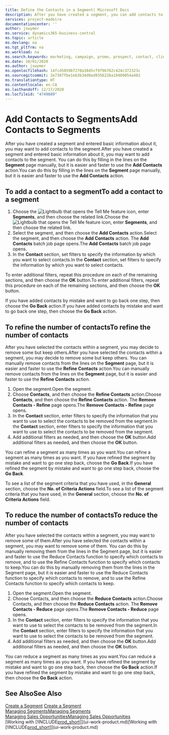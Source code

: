 ```yaml
---
title: Define the Contacts in a Segment| Microsoft Docs
description: After you have created a segment, you can add contacts to the segment, for example, as part of a marketing campaign targeting particular customers or clients.
services: project-madeira
documentationcenter: ''
author: jswymer
ms.service: dynamics365-business-central
ms.topic: article
ms.devlang: na
ms.tgt_pltfrm: na
ms.workload: na
ms.search.keywords: marketing, campaign, promo, prospect, contact, client, customer
ms.date: 10/01/2020
ms.author: jswymer
ms.openlocfilehash: 14fcd5059bf270a3845cf9f96762c424c372323c
ms.sourcegitcommit: 2e7307fbe1eb3b34d0ad9356226a19409054a402
ms.translationtype: HT
ms.contentlocale: en-CA
ms.lasthandoff: 12/17/2020
ms.locfileid: "4749889"
---
```

# <a name="add-contacts-to-segments"></a><span data-ttu-id="8dc60-103">Add Contacts to Segments</span><span class="sxs-lookup"><span data-stu-id="8dc60-103">Add Contacts to Segments</span></span>
<span data-ttu-id="8dc60-104">After you have created a segment and entered basic information about it, you may want to add contacts to the segment.</span><span class="sxs-lookup"><span data-stu-id="8dc60-104">After you have created a segment and entered basic information about it, you may want to add contacts to the segment.</span></span> <span data-ttu-id="8dc60-105">You can do this by filling in the lines on the **Segment** page manually, but it is easier and faster to use the **Add Contacts** action.</span><span class="sxs-lookup"><span data-stu-id="8dc60-105">You can do this by filling in the lines on the **Segment** page manually, but it is easier and faster to use the **Add Contacts** action.</span></span>

## <a name="to-add-a-contact-to-a-segment"></a><span data-ttu-id="8dc60-106">To add a contact to a segment</span><span class="sxs-lookup"><span data-stu-id="8dc60-106">To add a contact to a segment</span></span>
1. <span data-ttu-id="8dc60-107">Choose the ![Lightbulb that opens the Tell Me feature](media/ui-search/search_small.png "Tell me what you want to do") icon, enter **Segments**, and then choose the related link.</span><span class="sxs-lookup"><span data-stu-id="8dc60-107">Choose the ![Lightbulb that opens the Tell Me feature](media/ui-search/search_small.png "Tell me what you want to do") icon, enter **Segments**, and then choose the related link.</span></span>  
2. <span data-ttu-id="8dc60-108">Select the segment, and then choose the **Add Contacts** action.</span><span class="sxs-lookup"><span data-stu-id="8dc60-108">Select the segment, and then choose the **Add Contacts** action.</span></span> <span data-ttu-id="8dc60-109">The **Add Contacts** batch job page opens.</span><span class="sxs-lookup"><span data-stu-id="8dc60-109">The **Add Contacts** batch job page opens.</span></span>
3. <span data-ttu-id="8dc60-110">In the **Contact** section, set filters to specify the information by which you want to select contacts.</span><span class="sxs-lookup"><span data-stu-id="8dc60-110">In the **Contact** section, set filters to specify the information by which you want to select contacts.</span></span>

<span data-ttu-id="8dc60-111">To enter additional filters, repeat this procedure on each of the remaining sections, and then choose the **OK** button.</span><span class="sxs-lookup"><span data-stu-id="8dc60-111">To enter additional filters, repeat this procedure on each of the remaining sections, and then choose the **OK** button.</span></span>

<span data-ttu-id="8dc60-112">If you have added contacts by mistake and want to go back one step, then choose the **Go Back** action.</span><span class="sxs-lookup"><span data-stu-id="8dc60-112">If you have added contacts by mistake and want to go back one step, then choose the **Go Back** action.</span></span>

## <a name="to-refine-the-number-of-contacts"></a><span data-ttu-id="8dc60-113">To refine the number of contacts</span><span class="sxs-lookup"><span data-stu-id="8dc60-113">To refine the number of contacts</span></span>
<span data-ttu-id="8dc60-114">After you have selected the contacts within a segment, you may decide to remove some but keep others.</span><span class="sxs-lookup"><span data-stu-id="8dc60-114">After you have selected the contacts within a segment, you may decide to remove some but keep others.</span></span> <span data-ttu-id="8dc60-115">You can manually remove contacts from the lines on the **Segment** page, but it is easier and faster to use the **Refine Contacts** action.</span><span class="sxs-lookup"><span data-stu-id="8dc60-115">You can manually remove contacts from the lines on the **Segment** page, but it is easier and faster to use the **Refine Contacts** action.</span></span>

1. <span data-ttu-id="8dc60-116">Open the segment.</span><span class="sxs-lookup"><span data-stu-id="8dc60-116">Open the segment.</span></span>
2. <span data-ttu-id="8dc60-117">Choose **Contacts**, and then choose the **Refine Contacts** action.</span><span class="sxs-lookup"><span data-stu-id="8dc60-117">Choose **Contacts**, and then choose the **Refine Contacts** action.</span></span> <span data-ttu-id="8dc60-118">The **Remove Contacts - Refine** page opens.</span><span class="sxs-lookup"><span data-stu-id="8dc60-118">The **Remove Contacts - Refine** page opens.</span></span>
3. <span data-ttu-id="8dc60-119">In the **Contact** section, enter filters to specify the information that you want to use to select the contacts to be removed from the segment.</span><span class="sxs-lookup"><span data-stu-id="8dc60-119">In the **Contact** section, enter filters to specify the information that you want to use to select the contacts to be removed from the segment.</span></span>
4. <span data-ttu-id="8dc60-120">Add additional filters as needed, and then choose the **OK** button.</span><span class="sxs-lookup"><span data-stu-id="8dc60-120">Add additional filters as needed, and then choose the **OK** button.</span></span>

<span data-ttu-id="8dc60-121">You can refine a segment as many times as you want.</span><span class="sxs-lookup"><span data-stu-id="8dc60-121">You can refine a segment as many times as you want.</span></span> <span data-ttu-id="8dc60-122">If you have refined the segment by mistake and want to go one step back, choose the **Go Back**.</span><span class="sxs-lookup"><span data-stu-id="8dc60-122">If you have refined the segment by mistake and want to go one step back, choose the **Go Back**.</span></span>

<span data-ttu-id="8dc60-123">To see a list of the segment criteria that you have used, in the **General** section, choose the **No. of Criteria Actions** field.</span><span class="sxs-lookup"><span data-stu-id="8dc60-123">To see a list of the segment criteria that you have used, in the **General** section, choose the **No. of Criteria Actions** field.</span></span>

## <a name="to-reduce-the-number-of-contacts"></a><span data-ttu-id="8dc60-124">To reduce the number of contacts</span><span class="sxs-lookup"><span data-stu-id="8dc60-124">To reduce the number of contacts</span></span>
<span data-ttu-id="8dc60-125">After you have selected the contacts within a segment, you may want to remove some of them.</span><span class="sxs-lookup"><span data-stu-id="8dc60-125">After you have selected the contacts within a segment, you may want to remove some of them.</span></span> <span data-ttu-id="8dc60-126">You can do this by manually removing them from the lines in the Segment page, but it is easier and faster to use the Reduce Contacts function to specify which contacts to remove, and to use the Refine Contacts function to specify which contacts to keep.</span><span class="sxs-lookup"><span data-stu-id="8dc60-126">You can do this by manually removing them from the lines in the Segment page, but it is easier and faster to use the Reduce Contacts function to specify which contacts to remove, and to use the Refine Contacts function to specify which contacts to keep.</span></span>

1. <span data-ttu-id="8dc60-127">Open the segment.</span><span class="sxs-lookup"><span data-stu-id="8dc60-127">Open the segment.</span></span>
2. <span data-ttu-id="8dc60-128">Choose Contacts, and then choose the **Reduce Contacts** action.</span><span class="sxs-lookup"><span data-stu-id="8dc60-128">Choose Contacts, and then choose the **Reduce Contacts** action.</span></span> <span data-ttu-id="8dc60-129">The **Remove Contacts - Reduce** page opens.</span><span class="sxs-lookup"><span data-stu-id="8dc60-129">The **Remove Contacts - Reduce** page opens.</span></span>
3. <span data-ttu-id="8dc60-130">In the **Contact** section, enter filters to specify the information that you want to use to select the contacts to be removed from the segment.</span><span class="sxs-lookup"><span data-stu-id="8dc60-130">In the **Contact** section, enter filters to specify the information that you want to use to select the contacts to be removed from the segment.</span></span>
4. <span data-ttu-id="8dc60-131">Add additional filters as needed, and then choose the **OK** button.</span><span class="sxs-lookup"><span data-stu-id="8dc60-131">Add additional filters as needed, and then choose the **OK** button.</span></span>

<span data-ttu-id="8dc60-132">You can reduce a segment as many times as you want.</span><span class="sxs-lookup"><span data-stu-id="8dc60-132">You can reduce a segment as many times as you want.</span></span> <span data-ttu-id="8dc60-133">If you have refined the segment by mistake and want to go one step back, then choose the **Go Back** action.</span><span class="sxs-lookup"><span data-stu-id="8dc60-133">If you have refined the segment by mistake and want to go one step back, then choose the **Go Back** action.</span></span>

## <a name="see-also"></a><span data-ttu-id="8dc60-134">See Also</span><span class="sxs-lookup"><span data-stu-id="8dc60-134">See Also</span></span>
<span data-ttu-id="8dc60-135">[Create a Segment](marketing-how-create-segment.md) </span><span class="sxs-lookup"><span data-stu-id="8dc60-135">[Create a Segment](marketing-how-create-segment.md) </span></span>  
[<span data-ttu-id="8dc60-136">Managing Segments</span><span class="sxs-lookup"><span data-stu-id="8dc60-136">Managing Segments</span></span>](marketing-segments.md)  
[<span data-ttu-id="8dc60-137">Managing Sales Opportunities</span><span class="sxs-lookup"><span data-stu-id="8dc60-137">Managing Sales Opportunities</span></span>](marketing-manage-sales-opportunities.md)  
<span data-ttu-id="8dc60-138">[Working with [!INCLUDE[prod_short](includes/prod_short.md)]](ui-work-product.md)</span><span class="sxs-lookup"><span data-stu-id="8dc60-138">[Working with [!INCLUDE[prod_short](includes/prod_short.md)]](ui-work-product.md)</span></span>  
